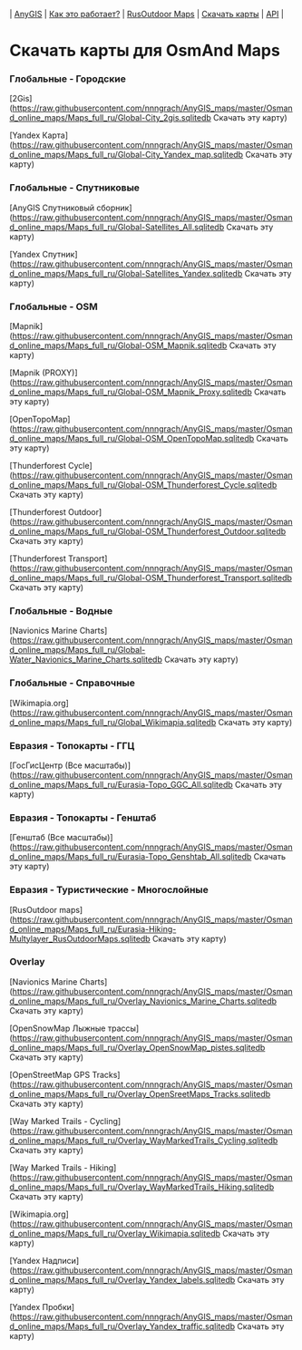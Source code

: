 | [AnyGIS][01] | [Как это работает?][02] | [RusOutdoor Maps][03] | [Скачать карты][04] | [API][05] |


[01]: https://nnngrach.github.io/AnyGIS_maps/index
[02]: https://nnngrach.github.io/AnyGIS_maps/Web/Html/Description_ru
[03]: https://nnngrach.github.io/AnyGIS_maps/Web/Html/RusOutdoor_ru
[04]: https://nnngrach.github.io/AnyGIS_maps/Web/Html/DownloadPage_ru
[05]: https://nnngrach.github.io/AnyGIS_maps/Web/Html/Api_ru
# Скачать карты для OsmAnd Maps


### Глобальные - Городские
[2Gis](https://raw.githubusercontent.com/nnngrach/AnyGIS_maps/master/Osmand_online_maps/Maps_full_ru/Global-City_2gis.sqlitedb Скачать эту карту)

[Yandex Карта](https://raw.githubusercontent.com/nnngrach/AnyGIS_maps/master/Osmand_online_maps/Maps_full_ru/Global-City_Yandex_map.sqlitedb Скачать эту карту)



### Глобальные - Спутниковые
[AnyGIS Спутниковый сборник](https://raw.githubusercontent.com/nnngrach/AnyGIS_maps/master/Osmand_online_maps/Maps_full_ru/Global-Satellites_All.sqlitedb Скачать эту карту)

[Yandex Спутник](https://raw.githubusercontent.com/nnngrach/AnyGIS_maps/master/Osmand_online_maps/Maps_full_ru/Global-Satellites_Yandex.sqlitedb Скачать эту карту)



### Глобальные - OSM
[Mapnik](https://raw.githubusercontent.com/nnngrach/AnyGIS_maps/master/Osmand_online_maps/Maps_full_ru/Global-OSM_Mapnik.sqlitedb Скачать эту карту)

[Mapnik (PROXY)](https://raw.githubusercontent.com/nnngrach/AnyGIS_maps/master/Osmand_online_maps/Maps_full_ru/Global-OSM_Mapnik_Proxy.sqlitedb Скачать эту карту)

[OpenTopoMap](https://raw.githubusercontent.com/nnngrach/AnyGIS_maps/master/Osmand_online_maps/Maps_full_ru/Global-OSM_OpenTopoMap.sqlitedb Скачать эту карту)

[Thunderforest Cycle](https://raw.githubusercontent.com/nnngrach/AnyGIS_maps/master/Osmand_online_maps/Maps_full_ru/Global-OSM_Thunderforest_Cycle.sqlitedb Скачать эту карту)

[Thunderforest Outdoor](https://raw.githubusercontent.com/nnngrach/AnyGIS_maps/master/Osmand_online_maps/Maps_full_ru/Global-OSM_Thunderforest_Outdoor.sqlitedb Скачать эту карту)

[Thunderforest Transport](https://raw.githubusercontent.com/nnngrach/AnyGIS_maps/master/Osmand_online_maps/Maps_full_ru/Global-OSM_Thunderforest_Transport.sqlitedb Скачать эту карту)



### Глобальные - Водные
[Navionics Marine Charts](https://raw.githubusercontent.com/nnngrach/AnyGIS_maps/master/Osmand_online_maps/Maps_full_ru/Global-Water_Navionics_Marine_Charts.sqlitedb Скачать эту карту)



### Глобальные - Справочные
[Wikimapia.org](https://raw.githubusercontent.com/nnngrach/AnyGIS_maps/master/Osmand_online_maps/Maps_full_ru/Global_Wikimapia.sqlitedb Скачать эту карту)



### Евразия - Топокарты - ГГЦ
[ГосГисЦентр (Все масштабы)](https://raw.githubusercontent.com/nnngrach/AnyGIS_maps/master/Osmand_online_maps/Maps_full_ru/Eurasia-Topo_GGC_All.sqlitedb Скачать эту карту)



### Евразия - Топокарты - Генштаб
[Генштаб (Все масштабы)](https://raw.githubusercontent.com/nnngrach/AnyGIS_maps/master/Osmand_online_maps/Maps_full_ru/Eurasia-Topo_Genshtab_All.sqlitedb Скачать эту карту)



### Евразия - Туристические - Многослойные
[RusOutdoor maps](https://raw.githubusercontent.com/nnngrach/AnyGIS_maps/master/Osmand_online_maps/Maps_full_ru/Eurasia-Hiking-Multylayer_RusOutdoorMaps.sqlitedb Скачать эту карту)



### Overlay
[Navionics Marine Charts](https://raw.githubusercontent.com/nnngrach/AnyGIS_maps/master/Osmand_online_maps/Maps_full_ru/Overlay_Navionics_Marine_Charts.sqlitedb Скачать эту карту)

[OpenSnowMap Лыжные трассы](https://raw.githubusercontent.com/nnngrach/AnyGIS_maps/master/Osmand_online_maps/Maps_full_ru/Overlay_OpenSnowMap_pistes.sqlitedb Скачать эту карту)

[OpenStreetMap GPS Tracks](https://raw.githubusercontent.com/nnngrach/AnyGIS_maps/master/Osmand_online_maps/Maps_full_ru/Overlay_OpenSreetMaps_Tracks.sqlitedb Скачать эту карту)

[Way Marked Trails - Cycling](https://raw.githubusercontent.com/nnngrach/AnyGIS_maps/master/Osmand_online_maps/Maps_full_ru/Overlay_WayMarkedTrails_Cycling.sqlitedb Скачать эту карту)

[Way Marked Trails - Hiking](https://raw.githubusercontent.com/nnngrach/AnyGIS_maps/master/Osmand_online_maps/Maps_full_ru/Overlay_WayMarkedTrails_Hiking.sqlitedb Скачать эту карту)

[Wikimapia.org](https://raw.githubusercontent.com/nnngrach/AnyGIS_maps/master/Osmand_online_maps/Maps_full_ru/Overlay_Wikimapia.sqlitedb Скачать эту карту)

[Yandex Надписи](https://raw.githubusercontent.com/nnngrach/AnyGIS_maps/master/Osmand_online_maps/Maps_full_ru/Overlay_Yandex_labels.sqlitedb Скачать эту карту)

[Yandex Пробки](https://raw.githubusercontent.com/nnngrach/AnyGIS_maps/master/Osmand_online_maps/Maps_full_ru/Overlay_Yandex_traffic.sqlitedb Скачать эту карту)

